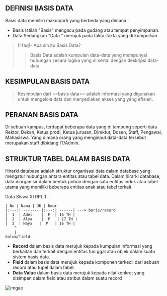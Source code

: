 ## DEFINISI BASIS DATA
Basis data memiliki makna/arti yang berbeda yang dimana :
- Basis
Istilah "Basis" mengacu pada gudang atau tempat penyimpanan.
- Data
Sedangkan "Data " merujuk pada fakta-fakta yang di kumpulkan

>[! faq]- Apa sih itu Basis Data?
>> Basis Data adalah kumpulan data-data yang mempunyai hubungan secara logika yang di sertai dengan deskripsi data-data.

## KESIMPULAN BASIS DATA
> Kesimpulan dari ==basis data== adalah informasi yang digunakan untuk mengelola data dan menyediakan akses yang yang efisien.

## PERANAN BASIS DATA
Di sebuah kampus, terdapat beberapa data yang di tampung seperti data Rektor, Dekan, Ketua prodi, Ketua jurusan, Direktur, Dosen, Staff, Pengawai, Mahasiswa. Yang dimana orang yang menginput data-data tersebut merupakan staff dibidang IT/Admin.

## STRUKTUR TABEL DALAM BASIS DATA
Hirarki database adalah struktur organisasi data dalam database yang mengatur hubungan antara entitas atau tabel data. Dalam hirarki database, data diorganisir dalam bentuk pohon dengan satu entitas induk atau tabel utama yang memiliki beberapa entitas anak atau tabel terkait.

Data Siswa XI RPL 1 :

	| No | Nama | JK | Umur
	|:---:| ------- |:---:| ------| ---> baris/record
	|  1  | Adel    |  P  | 16 TH |
	|  2  | Alya    |  P   | 17 TH |
	|  3  | Naya   |  P   | 16 TH |
		^
		|
	kolom/field

- **Record** dalam basis data merujuk kepada kumpulan informasi yang berkaitan dan terkait dengan entitas tun  ggal atau objek dalam suatu sistem basis data.
- **Field** dalam basis data merujuk kepada komponen terkecil dari sebuah record atau tupel dalam tabel.
- **Data Value** dalam basis data merujuk kepada nilai konkret yang disimpan dalam field atau atribut dalam suatu record 

![imgae](struktur.jpg)